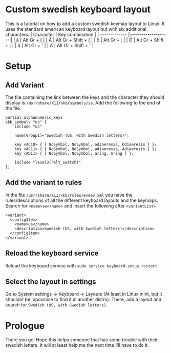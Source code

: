 # Custom swedish keyboard layout
This is a tutorial on how to add a custom swedish keymap layout to Linux. It uses the standard american keyboard layout but with six additional characters.
| Character     | Key combination     |
| ------------- |:-------------------:|
| å             | Alt Gr + [          |
| Å             | Alt Gr + Shift + [  |
| ö             | Alt Gr + ;          |
| Ö             | Alt Gr + Shift + ;  |
| ä             | Alt Gr + '          |
| Ä             | Alt Gr + Shift + '  |

# Setup
## Add Variant
The file containing the link between the keys and the character they should display is `/usr/share/X11/xkb/symbols/se`. Add the following to the end of the file.
```
partial alphanumeric_keys
xkb_symbols "us" {
    include "us"

    name[Group1]="Swedish (US, with Swedish letters)";

    key <AC10> { [ NoSymbol, NoSymbol, odiaeresis, Odiaeresis ] };
    key <AC11> { [ NoSymbol, NoSymbol, adiaeresis, Adiaeresis ] };
    key <AD11> { [ NoSymbol, NoSymbol, aring, Aring ] };

    include "level3(ralt_switch)"
};
```
## Add the variant to rules
In the file `/usr/share/X11/xkb/rules/evdev.xml` you have the rules/descriptions of all the different keyboard layouts and the keymaps. Search for `<name>se</name>` and insert the following after `<variantList>`
```
<variant>
  <configItem>
    <name>us</name>
    <description>Swedish (US, with Swedish letters)</description>
  </configItem>
</variant>
```

## Reload the keyboard service
Reload the keyboard service with `sudo service keyboard-setup restart`

## Select the layout in settings
Go to System settings &rarr; Keyboard &rarr; Layouts (At least in Linux mint, but it shouldnt be inpossible to find it in another distro). There, add a layout and search for `Swedish (US, with Swedish letters)`.

# Prologue
There you go! Hope this helps someone that has some trouble with their swedish letters. It will at least help me the next time I'll have to do it.
